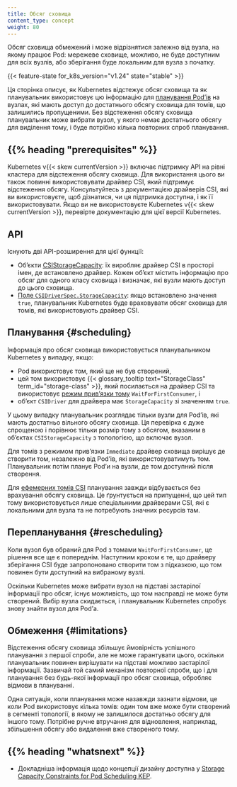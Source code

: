 ```yaml
---
title: Обсяг сховища
content_type: concept
weight: 80
---
```


<!-- overview -->

Обсяг сховища обмежений і може відрізнятися залежно від вузла, на якому працює Pod: мережеве сховище, можливо, не буде доступним для всіх вузлів, або зберігання буде локальним для вузла з початку.

{{< feature-state for_k8s_version="v1.24" state="stable" >}}

Ця сторінка описує, як Kubernetes відстежує обсяг сховища та як планувальник використовує цю інформацію для [планування Podʼів](/docs/concepts/scheduling-eviction/) на вузлах, які мають доступ до достатнього обсягу сховища для томів, що залишились пропущеними. Без відстеження обсягу сховища планувальник може вибрати вузол, у якого немає достатнього обсягу для виділення тому, і буде потрібно кілька повторних спроб планування.

## {{% heading "prerequisites" %}}

Kubernetes v{{< skew currentVersion >}} включає підтримку API на рівні кластера для відстеження обсягу сховища. Для використання цього ви також повинні використовувати драйвер CSI, який підтримує відстеження обсягу. Консультуйтесь з документацією драйверів CSI, які ви використовуєте, щоб дізнатися, чи ця підтримка доступна, і як її використовувати. Якщо ви не використовуєте Kubernetes v{{< skew currentVersion >}}, перевірте документацію для цієї версії Kubernetes.

<!-- body -->

## API

Існують дві API-розширення для цієї функції:

- Обʼєкти [CSIStorageCapacity](/docs/reference/kubernetes-api/config-and-storage-resources/csi-storage-capacity-v1/): їх виробляє драйвер CSI в просторі імен, де встановлено драйвер. Кожен обʼєкт містить інформацію про обсяг для одного класу сховища і визначає, які вузли мають доступ до цього сховища.
- [Поле `CSIDriverSpec.StorageCapacity`](/docs/reference/kubernetes-api/config-and-storage-resources/csi-driver-v1/#CSIDriverSpec): якщо встановлено значення `true`, планувальник Kubernetes буде враховувати обсяг сховища для томів, які використовують драйвер CSI.

## Планування {#scheduling}

Інформація про обсяг сховища використовується планувальником Kubernetes у випадку, якщо:

- Pod використовує том, який ще не був створений,
- цей том використовує {{< glossary_tooltip text="StorageClass" term_id="storage-class" >}}, який посилається на драйвер CSI та використовує [режим привʼязки тому](/docs/concepts/storage/storage-classes/#volume-binding-mode) `WaitForFirstConsumer`, і
- обʼєкт `CSIDriver` для драйвера має `StorageCapacity` зі значенням `true`.

У цьому випадку планувальник розглядає тільки вузли для Podʼів, які мають достатньо вільного обсягу сховища. Ця перевірка є дуже спрощеною і порівнює тільки розмір тому з обсягом, вказаним в обʼєктах `CSIStorageCapacity` з топологією, що включає вузол.

Для томів з режимом привʼязки `Immediate` драйвер сховища вирішує де створити том, незалежно від Podʼів, які використовуватимуть том. Планувальник потім планує Podʼи на вузли, де том доступний після створення.

Для [ефемерних томів CSI](/docs/concepts/storage/ephemeral-volumes/#csi-ephemeral-volumes) планування завжди відбувається без врахування обсягу сховища. Це ґрунтується на припущенні, що цей тип тому використовується лише спеціальними драйверами CSI, які є локальними для вузла та не потребують значних ресурсів там.

## Перепланування {#rescheduling}

Коли вузол був обраний для Pod з томами `WaitForFirstConsumer`, це рішення все ще є попереднім. Наступним кроком є те, що драйверу зберігання CSI буде запропоновано створити том з підказкою, що том повинен бути доступний на вибраному вузлі.

Оскільки Kubernetes може вибрати вузол на підставі застарілої інформації про обсяг, існує можливість, що том насправді не може бути створений. Вибір вузла скидається, і планувальник Kubernetes спробує знову знайти вузол для Podʼа.

## Обмеження {#limitations}

Відстеження обсягу сховища збільшує ймовірність успішного планування з першої спроби, але не може гарантувати цього, оскільки планувальник повинен вирішувати на підставі можливо застарілої інформації. Зазвичай той самий механізм повторної спроби, що і для планування без будь-якої інформації про обсяг сховища, обробляє відмови в плануванні.

Одна ситуація, коли планування може назавжди зазнати відмови, це коли Pod використовує кілька томів: один том вже може бути створений в сегменті топології, в якому не залишилося достатньо обсягу для іншого тому. Потрібне ручне втручання для відновлення, наприклад, збільшення обсягу або видалення вже створеного тому.

## {{% heading "whatsnext" %}}

- Докладніша інформація щодо концепції дизайну доступна у [Storage Capacity Constraints for Pod Scheduling KEP](https://github.com/kubernetes/enhancements/blob/master/keps/sig-storage/1472-storage-capacity-tracking/README.md).
